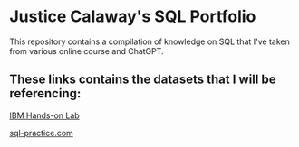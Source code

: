 # Justice Calaway's SQL Portfolio

This repository contains a compilation of knowledge on SQL that I've taken from various online course and ChatGPT. 

## These links contains the datasets that I will be referencing:
[IBM Hands-on Lab](https://labs.cognitiveclass.ai/v2/tools/datasette?ulid=ulid-9732c1d52618017ef874e02c44800f212ce4bb81)

[sql-practice.com](https://www.sql-practice.com/)
